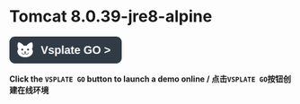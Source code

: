 # Tomcat 8.0.39-jre8-alpine

<a href="https://www.vsplate.com/?docker-compose=https://github.com/vsplate/dcenvs/tomcat/8.0.39-jre8-alpine"><img alt="VSPLATE GO" src="https://raw.githubusercontent.com/vsplate/images/master/vsgo_btn.png" width="200px"></a>

**Click the `VSPLATE GO` button to launch a demo online / 点击`VSPLATE GO`按钮创建在线环境**